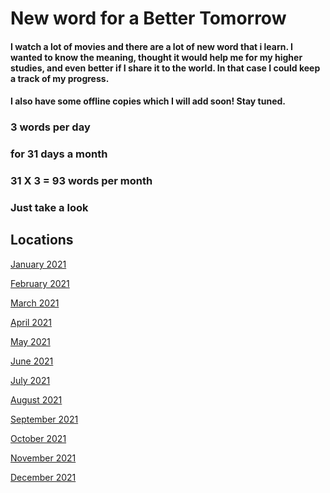 # New word for a Better Tomorrow 

#### I watch a lot of movies and there are a lot of new word that i learn. I wanted to know the meaning, thought it would help me for my higher studies, and even better if I share it to the world. In that case I could keep a track of my progress.

#### I also have some offline copies which I will add soon! Stay tuned.

### 3 words per day

### for 31 days a month

### 31 X 3 = 93 words per month

### Just take a look 

## Locations

[January 2021][jan2021]

[February 2021][feb2021]

[March 2021][mar2021]

[April 2021][apr2021]

[May 2021][may2021]

[June 2021][jun2021]

[July 2021][jul2021]

[August 2021][aug2021]

[September 2021][sep2021]

[October 2021][oct2021]

[November 2021][nov2021]

[December 2021][dec2021]

[jan2021]: January2021/README.md
[feb2021]: Februray2021/README.md
[mar2021]: March/README.md
[apr2021]: April/README.md
[may2021]: May/README.md
[jul2021]: June/README.md
[jun2021]: July/README.md
[aug2021]: August/README.md
[sep2021]: September/README.md
[oct2021]: October/README.md
[nov2021]: November/README.md
[dec2021]:December/README.md

